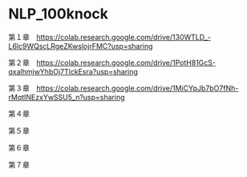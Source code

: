 # NLP_100knock
第１章　https://colab.research.google.com/drive/130WTLD_-L6lc9WQscLRgeZKwslojrFMC?usp=sharing

第２章　https://colab.research.google.com/drive/1PotH81GcS-qxalhmjwYhbOj7TlckEsra?usp=sharing

第３章　https://colab.research.google.com/drive/1MiCYpJb7bO7fNh-rMqtINEzxYwSSU5_n?usp=sharing

第４章

第５章

第６章

第７章
